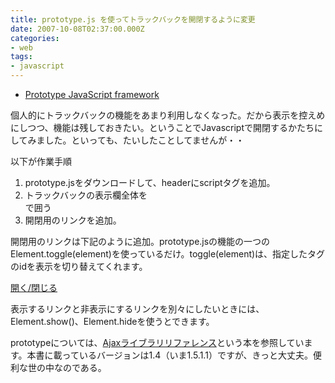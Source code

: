 ```yaml
---
title: prototype.js を使ってトラックバックを開閉するように変更
date: 2007-10-08T02:37:00.000Z
categories:
- web
tags:
- javascript
---
```

*   [Prototype JavaScript framework](http://www.prototypejs.org/)

個人的にトラックバックの機能をあまり利用しなくなった。だから表示を控えめにしつつ、機能は残しておきたい。ということでJavascriptで開閉するかたちにしてみました。といっても、たいしたことしてませんが・・

<!-- more -->

以下が作業手順

1.  prototype.jsをダウンロードして、headerにscriptタグを追加。
2.  トラックバックの表示欄全体を<div id=trackbacks-open-content >で囲う
3.  開閉用のリンクを追加。

開閉用のリンクは下記のように追加。prototype.jsの機能の一つのElement.toggle(element)を使っているだけ。toggle(element)は、指定したタグのidを表示を切り替えてくれます。

<a href="javascript:void(0)" onclick="javascript:Element.toggle('trackbacks-open-content');">
開く/閉じる</a> 

表示するリンクと非表示にするリンクを別々にしたいときには、Element.show()、Element.hideを使うとできます。

prototypeについては、[Ajaxライブラリリファレンス](http://www.amazon.co.jp/gp/product/4861004314/249-8435951-8869142?ie=UTF8&tag=yutakayamaguc-22&linkCode=xm2&camp=247&creativeASIN=4861004314)という本を参照しています。本書に載っているバージョンは1.4（いま1.5.1.1）ですが、きっと大丈夫。便利な世の中なのである。
